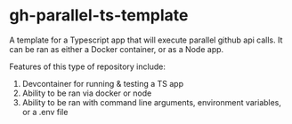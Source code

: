 # gh-parallel-ts-template
A template for a Typescript app that will execute parallel github api calls. It can be ran as either a Docker container, or as a Node app.

Features of this type of repository include:
1. Devcontainer for running & testing a TS app
2. Ability to be ran via docker or node
3. Ability to be ran with command line arguments, environment variables, or a .env file
